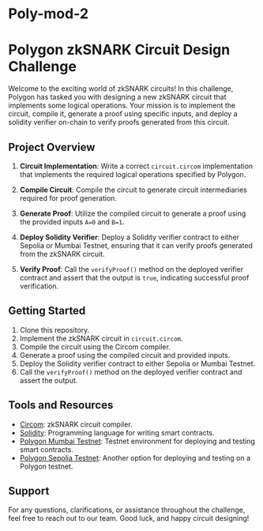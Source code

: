 # Poly-mod-2

# Polygon zkSNARK Circuit Design Challenge

Welcome to the exciting world of zkSNARK circuits! In this challenge, Polygon has tasked you with designing a new zkSNARK circuit that implements some logical operations. Your mission is to implement the circuit, compile it, generate a proof using specific inputs, and deploy a solidity verifier on-chain to verify proofs generated from this circuit.

## Project Overview

1. **Circuit Implementation**: Write a correct `circuit.circom` implementation that implements the required logical operations specified by Polygon.

2. **Compile Circuit**: Compile the circuit to generate circuit intermediaries required for proof generation.

3. **Generate Proof**: Utilize the compiled circuit to generate a proof using the provided inputs `A=0` and `B=1`.

4. **Deploy Solidity Verifier**: Deploy a Solidity verifier contract to either Sepolia or Mumbai Testnet, ensuring that it can verify proofs generated from the zkSNARK circuit.

5. **Verify Proof**: Call the `verifyProof()` method on the deployed verifier contract and assert that the output is `true`, indicating successful proof verification.

## Getting Started

1. Clone this repository.
2. Implement the zkSNARK circuit in `circuit.circom`.
3. Compile the circuit using the Circom compiler.
4. Generate a proof using the compiled circuit and provided inputs.
5. Deploy the Solidity verifier contract to either Sepolia or Mumbai Testnet.
6. Call the `verifyProof()` method on the deployed verifier contract and assert the output.

## Tools and Resources

- [Circom](https://github.com/iden3/circom): zkSNARK circuit compiler.
- [Solidity](https://docs.soliditylang.org/en/v0.8.10/): Programming language for writing smart contracts.
- [Polygon Mumbai Testnet](https://docs.matic.network/docs/develop/network-details/mumbai/): Testnet environment for deploying and testing smart contracts.
- [Polygon Sepolia Testnet](https://docs.matic.network/docs/develop/network-details/sepolia/): Another option for deploying and testing on a Polygon testnet.

## Support

For any questions, clarifications, or assistance throughout the challenge, feel free to reach out to our team. Good luck, and happy circuit designing!

